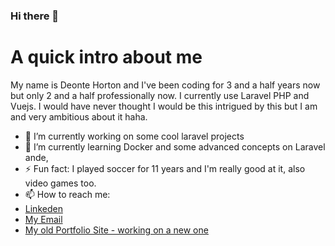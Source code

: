 ### Hi there 👋
# A quick intro about me
My name is Deonte Horton and I've been coding for 3 and a half years now but only 2 and a half professionally now. I currently use Laravel PHP and Vuejs. I would have never thought I would be this intrigued by this but I am and very ambitious about it haha.

- 🔭 I’m currently working on some cool laravel projects
- 🌱 I’m currently learning Docker and some advanced concepts on Laravel ande, 
- ⚡ Fun fact: I played soccer for 11 years and I'm really good at it, also video games too.
- 📫 How to reach me:
- [Linkeden](https://www.linkedin.com/in/deonte-horton-b34aab189/)
- [My Email](mailto:deontedeshaunhorton@gmail.com)
- [My old Portfolio Site - working on a new one](https://portfolio.deonte.dev)
